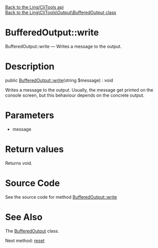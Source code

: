 [Back to the Ling/CliTools api](https://github.com/lingtalfi/CliTools/blob/master/doc/api/Ling/CliTools.md)<br>
[Back to the Ling\CliTools\Output\BufferedOutput class](https://github.com/lingtalfi/CliTools/blob/master/doc/api/Ling/CliTools/Output/BufferedOutput.md)


BufferedOutput::write
================



BufferedOutput::write — Writes a message to the output.




Description
================


public [BufferedOutput::write](https://github.com/lingtalfi/CliTools/blob/master/doc/api/Ling/CliTools/Output/BufferedOutput/write.md)(string $message) : void




Writes a message to the output.
Usually, the message get printed on the console screen, but
this behaviour depends on the concrete output.




Parameters
================


- message

    


Return values
================

Returns void.








Source Code
===========
See the source code for method [BufferedOutput::write](https://github.com/lingtalfi/CliTools/blob/master/Output/BufferedOutput.php#L23-L26)


See Also
================

The [BufferedOutput](https://github.com/lingtalfi/CliTools/blob/master/doc/api/Ling/CliTools/Output/BufferedOutput.md) class.

Next method: [reset](https://github.com/lingtalfi/CliTools/blob/master/doc/api/Ling/CliTools/Output/BufferedOutput/reset.md)<br>

